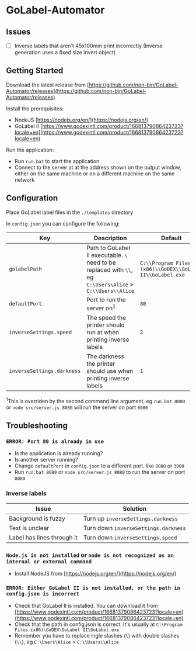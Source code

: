 # GoLabel-Automator

## Issues

- [ ] Inverse labels that aren't 45x100mm print incorrectly (Inverse generation uses a fixed size invert object)

## Getting Started

Download the latest release from [https://github.com/non-bin/GoLabel-Automator/releases](https://github.com/non-bin/GoLabel-Automator/releases)

Install the prerequisites:

- NodeJS [https://nodejs.org/en/](https://nodejs.org/en/)
- GoLabel II [https://www.godexintl.com/product/16681379086423723?locale=en](https://www.godexintl.com/product/16681379086423723?locale=en)

Run the application:

- Run `run.bat` to start the application  
- Connect to the server at at the address shown on the output window, either on the same machine or on a different machine on the same network

## Configuration

Place GoLabel label files in the `./templates` directory

In `config.json` you can configure the following:

Key|Description|Default
-|-|-
`golabelPath`|Path to GoLabel II executable. `\` need to be replaced with `\\`, eg `C:\Users\Alice` > `C:\\Users\\Alice`|`C:\\Program Files (x86)\\GoDEX\\GoLabel II\\GoLabel.exe`
`defaultPort`|Port to run the server on<sup>1</sup>|`80`
`inverseSettings.speed`|The speed the printer should run at when printing inverse labels|`2`
`inverseSettings.darkness`|The darkness the printer should use when printing inverse labels|`1`

<sup>1</sup>This is overriden by the second command line argument, eg `run.bat 8080` or `node src/server.js 8080` will run the server on port `8080`

## Troubleshooting

### `ERROR: Port 80 is already in use`

- Is the application is already running?
- Is another server running?
- Change `defaultPort` in `config.json` to a different port. like `8080` or `3000`
- Run `run.bat 8080` or `node src/server.js 8080` to run the server on port `8080`

### Inverse labels

Issue | Solution
-|-
Background is fuzzy | Turn up `inverseSettings.darkness`
Text is unclear | Turn down `inverseSettings.darkness`
Label has lines through it | Turn down `inverseSettings.speed`

### `Node.js is not installed` or `node is not recognized as an internal or external command`

- Install NodeJS from [https://nodejs.org/en/](https://nodejs.org/en/)

### `ERROR: Either GoLabel II is not installed, or the path in config.json is incorrect`

- Check that GoLabel II is installed. You can download it from [https://www.godexintl.com/product/16681379086423723?locale=en](https://www.godexintl.com/product/16681379086423723?locale=en)
- Check that the path in config.json is correct. It's usually at `C:\Program Files (x86)\GoDEX\GoLabel II\GoLabel.exe`
- Remember you have to replace ingle slashes (`\`) with double slashes (`\\`), eg `C:\Users\Alice` > `C:\\Users\\Alice`
